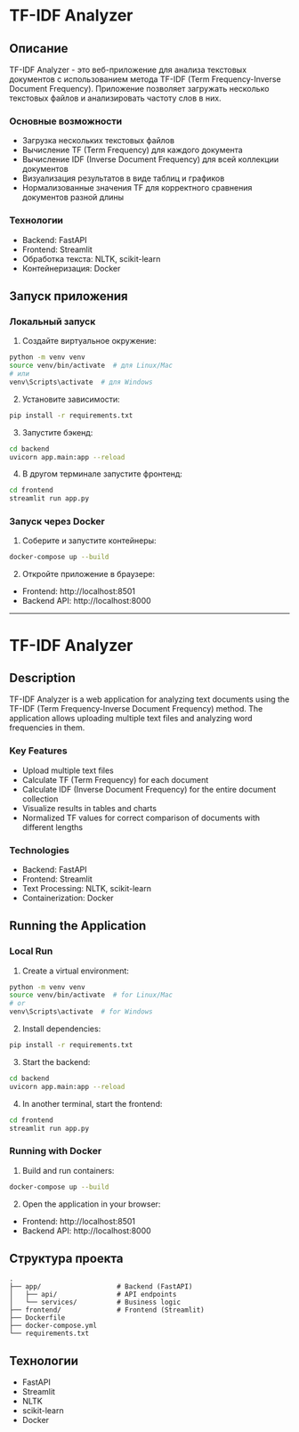 # TF-IDF Analyzer

## Описание
TF-IDF Analyzer - это веб-приложение для анализа текстовых документов с использованием метода TF-IDF (Term Frequency-Inverse Document Frequency). Приложение позволяет загружать несколько текстовых файлов и анализировать частоту слов в них.

### Основные возможности
- Загрузка нескольких текстовых файлов
- Вычисление TF (Term Frequency) для каждого документа
- Вычисление IDF (Inverse Document Frequency) для всей коллекции документов
- Визуализация результатов в виде таблиц и графиков
- Нормализованные значения TF для корректного сравнения документов разной длины

### Технологии
- Backend: FastAPI
- Frontend: Streamlit
- Обработка текста: NLTK, scikit-learn
- Контейнеризация: Docker

## Запуск приложения

### Локальный запуск
1. Создайте виртуальное окружение:
```bash
python -m venv venv
source venv/bin/activate  # для Linux/Mac
# или
venv\Scripts\activate  # для Windows
```

2. Установите зависимости:
```bash
pip install -r requirements.txt
```

3. Запустите бэкенд:
```bash
cd backend
uvicorn app.main:app --reload
```

4. В другом терминале запустите фронтенд:
```bash
cd frontend
streamlit run app.py
```

### Запуск через Docker
1. Соберите и запустите контейнеры:
```bash
docker-compose up --build
```

2. Откройте приложение в браузере:
- Frontend: http://localhost:8501
- Backend API: http://localhost:8000

---

# TF-IDF Analyzer

## Description
TF-IDF Analyzer is a web application for analyzing text documents using the TF-IDF (Term Frequency-Inverse Document Frequency) method. The application allows uploading multiple text files and analyzing word frequencies in them.

### Key Features
- Upload multiple text files
- Calculate TF (Term Frequency) for each document
- Calculate IDF (Inverse Document Frequency) for the entire document collection
- Visualize results in tables and charts
- Normalized TF values for correct comparison of documents with different lengths

### Technologies
- Backend: FastAPI
- Frontend: Streamlit
- Text Processing: NLTK, scikit-learn
- Containerization: Docker

## Running the Application

### Local Run
1. Create a virtual environment:
```bash
python -m venv venv
source venv/bin/activate  # for Linux/Mac
# or
venv\Scripts\activate  # for Windows
```

2. Install dependencies:
```bash
pip install -r requirements.txt
```

3. Start the backend:
```bash
cd backend
uvicorn app.main:app --reload
```

4. In another terminal, start the frontend:
```bash
cd frontend
streamlit run app.py
```

### Running with Docker
1. Build and run containers:
```bash
docker-compose up --build
```

2. Open the application in your browser:
- Frontend: http://localhost:8501
- Backend API: http://localhost:8000

## Структура проекта

```
.
├── app/                   # Backend (FastAPI)
│   ├── api/               # API endpoints
│   └── services/          # Business logic
├── frontend/              # Frontend (Streamlit)
├── Dockerfile
├── docker-compose.yml
└── requirements.txt
```

## Технологии

- FastAPI
- Streamlit
- NLTK
- scikit-learn
- Docker 